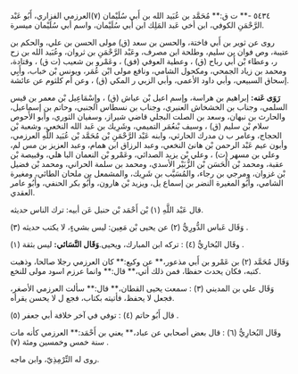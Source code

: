 ٥٤٣٤ -** ت ق:** مُحَمَّد بن عُبَيد الله بن أَبي سُلَيْمان (٧)العرزمي الفزاري، أَبُو عَبْد الرَّحْمَنِ الكوفي، ابن أخي عَبد المَلِك ابن أَبي سُلَيْمان، واسم أبي سُلَيْمان ميسرة.

روى عن ثوير بن أَبي فاختة، والحسن بن سعد (ق) مولى الحسن بن علي، والحكم بن عتيبة، وص فوان بن سليم، وطلحة ابن مصرف، وعَبْد الرَّحْمَنِ بن ثروان، وعُبَيد الله بن زح ر، وعطاء بْن أَبي رباح (ق) ، وعطية العوفي (فق) ، وعَمْرو بن شعيب (ت ق) ، وقتادة، ومحمد بن زياد الجمحي، ومكحول الشامي، ونافع مولى ابْن عُمَر، ويونس بْن خباب، وأَبِي إسحاق السبيعي، وأبي داود الأعمى، وأبي الزبي ر المكي (ق) ، وعن أم كلثوم عن عائشة.

**رَوَى عَنه:** إبراهيم بن هراسة، وإسم اعيل بْن عياش (ق) ، وإِسْمَاعِيل بْن معمر بن قيس السلمي، وجناب بن الخشخاش العنبري، وجناب بن نسطاس الجنبي، وحاتم بن إسماعيل، والحارث بن نبهان، وسعد بن الصلت البجلي قاضي شيراز، وسفيان الثوري، وأبو الأَحوص سلام بْن سليم (ق) ، وسيف بْنعُمَر التميمي، وشَرِيك بن عَبد الله النخعي، وشعبة بْن الحجاج، وعامر ب ن مدرك الحارثي، وابنه عَبْد الرَّحْمَنِ بْن مُحَمَّد بْن عُبَيد اللَّهِ العرزمي، وأبون عيم عَبْد الرحمن بْن هانئ النخعي، وعبد الرزاق ابن همام، وعبد العزيز بن مس لم، وعلي بن مسهر (ت) ، وعلي بْن يزيد الصدائي، وعَمْرو بْن النعمان البا هلي، وقبيصة بْن عقبة، ومحمد بْن الْحَسَن بْن الزُّبَيْر الأسدي، ومحمد بن سلمة الحراني، ومحمد بْن فضيل بْن غزوان، ومرجي بن رجاء، والمُسَيَّب بن شَرِيك، والمشمعل بن ملحان الطائي، ومغيرة الشامي، وأَبُو المغيرة النضر بن إسماع يل، ويزيد بْن هارون، وأَبُو بكر الحنفي، وأَبُو عامر العقدي.

قال عَبْد اللَّهِ (١) بْن أَحْمَد بْن حنبل عَن أبيه: ترك الناس حديثه.

وَقَال عَباس الدُّورِيُّ (٢) عن يحيى بْن مَعِين: ليس بشيءٍ، لا يكتب حديثه (٣) .

وقَال البُخارِيُّ (٤) : تركه ابن المبارك، ويحيى.**وَقَال النَّسَائي:** ليس بثقة (١) .

وَقَال مُحَمَّد (٢) بن عَمْرو بن أَبي مذعور،** عن وكيع:** كان العرزمي رجلا صالحا، وذهبت كتبه، فكان يحدث حفظا، فمن ذلك أتي،** قال:** وانما عرزم اسود مولى للنخع.

وَقَال علي بن المديني (٣) : سمعت يحيى القطان،** قال:** سألت العرزمي الأصغر، فجعل لا يحفظ، فأتيته بكتاب، فجع ل لا يحسن يقرأه.

قال أَبُو حاتم (٤) : توفي في آخر خلافة أبي جعفر (٥) .

وقَال البُخارِيُّ (٦) : قال بعض أصحابي عن عباد،** يعني بن أَحْمَد:** العرزمي كأنه مات سنة خمس وخمسين ومئة (٧) .

روى له التِّرْمِذِيّ، وابن ماجه.